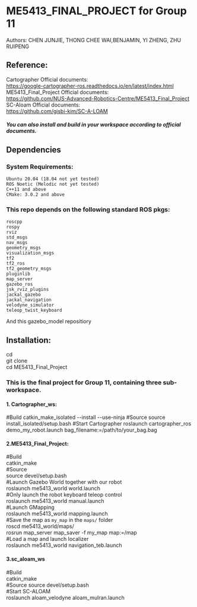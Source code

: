 # ME5413_FINAL_PROJECT for Group 11  

Authors: CHEN JUNJIE, THONG CHEE WAI,BENJAMIN, YI ZHENG, ZHU RUIPENG

## Reference:  

Cartographer Official documents:  
https://google-cartographer-ros.readthedocs.io/en/latest/index.html  
ME5413_Final_Project Official documents:  
https://github.com/NUS-Advanced-Robotics-Centre/ME5413_Final_Project  
SC-Aloam Official documents:  
https://github.com/gisbi-kim/SC-A-LOAM  

##### You can also install and build in your workspace according to official documents.

## Dependencies

### System Requirements:

    Ubuntu 20.04 (18.04 not yet tested)
    ROS Noetic (Melodic not yet tested)
    C++11 and above
    CMake: 3.0.2 and above
    
### This repo depends on the following standard ROS pkgs:

    roscpp
    rospy
    rviz
    std_msgs
    nav_msgs
    geometry_msgs
    visualization_msgs
    tf2
    tf2_ros
    tf2_geometry_msgs
    pluginlib
    map_server
    gazebo_ros
    jsk_rviz_plugins
    jackal_gazebo
    jackal_navigation
    velodyne_simulator
    teleop_twist_keyboard

And this gazebo_model repositiory  

## Installation:  

cd  
git clone  
cd ME5413_Final_Project   

### This is the final project for Group 11, containing three sub-workspace.
#### 1. Cartographer_ws:

#Build
catkin_make_isolated --install --use-ninja
#Source
source install_isolated/setup.bash
#Start Cartographer
roslaunch cartographer_ros demo_my_robot.launch bag_filename:=/path/to/your_bag.bag

#### 2.ME5413_Final_Project:
 
#Build  
catkin_make  
#Source  
source devel/setup.bash  
#Launch Gazebo World together with our robot  
roslaunch me5413_world world.launch  
#Only launch the robot keyboard teleop control  
roslaunch me5413_world manual.launch  
#Launch GMapping  
roslaunch me5413_world mapping.launch  
#Save the map as `my_map` in the `maps/` folder  
roscd me5413_world/maps/  
rosrun map_server map_saver -f my_map map:=/map  
#Load a map and launch localizer  
roslaunch me5413_world navigation_teb.launch  

#### 3.sc_aloam_ws

#Build  
catkin_make  
#Source
source devel/setup.bash  
#Start SC-ALOAM  
roslaunch aloam_velodyne aloam_mulran.launch   


